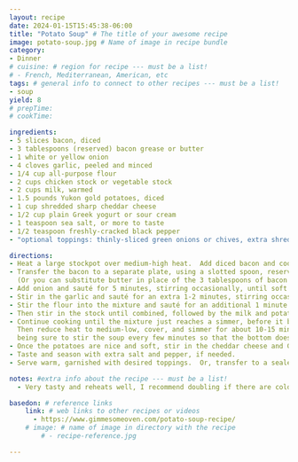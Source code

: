 ```yaml
---
layout: recipe
date: 2024-01-15T15:45:38-06:00
title: "Potato Soup" # The title of your awesome recipe
image: potato-soup.jpg # Name of image in recipe bundle
category:
- Dinner
# cuisine: # region for recipe --- must be a list!
# - French, Mediterranean, American, etc
tags: # general info to connect to other recipes --- must be a list!
- soup
yield: 8
# prepTime:
# cookTime:

ingredients:
- 5 slices bacon, diced
- 3 tablespoons (reserved) bacon grease or butter
- 1 white or yellow onion
- 4 cloves garlic, peeled and minced
- 1/4 cup all-purpose flour
- 2 cups chicken stock or vegetable stock
- 2 cups milk, warmed
- 1.5 pounds Yukon gold potatoes, diced
- 1 cup shredded sharp cheddar cheese
- 1/2 cup plain Greek yogurt or sour cream
- 1 teaspoon sea salt, or more to taste
- 1/2 teaspoon freshly-cracked black pepper
- "optional toppings: thinly-sliced green onions or chives, extra shredded cheese, extra bacon, sour cream"

directions:
- Heat a large stockpot over medium-high heat.  Add diced bacon and cook until crispy, stirring occasionally.
- Transfer the bacon to a separate plate, using a slotted spoon, reserving about 3 tablespoons of bacon grease in the stockpot
  (Or you can substitute butter in place of the 3 tablespoons of bacon grease).
- Add onion and sauté for 5 minutes, stirring occasionally, until soft.
- Stir in the garlic and sauté for an extra 1-2 minutes, stirring occasionally, until fragrant.
- Stir the flour into the mixture and sauté for an additional 1 minute to cook the flour, stirring occasionally.
- Then stir in the stock until combined, followed by the milk and potatoes.
- Continue cooking until the mixture just reaches a simmer, before it begins to boil.
  Then reduce heat to medium-low, cover, and simmer for about 10-15 minutes or until the potatoes are soft, 
  being sure to stir the soup every few minutes so that the bottom does not burn.
- Once the potatoes are nice and soft, stir in the cheddar cheese and Greek yogurt (or sour cream), salt, pepper and cooked bacon bits.
- Taste and season with extra salt and pepper, if needed.
- Serve warm, garnished with desired toppings.  Or, transfer to a sealed container and refrigerate for up to 3 days.

notes: #extra info about the recipe --- must be a list!
  - Very tasty and reheats well, I recommend doubling if there are cold days ahead.

basedon: # reference links 
    link: # web links to other recipes or videos 
      - https://www.gimmesomeoven.com/potato-soup-recipe/
    # image: # name of image in directory with the recipe
        # - recipe-reference.jpg

---
```


